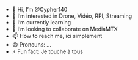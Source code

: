 - 👋 Hi, I’m @Cypher140
- 👀 I’m interested in Drone, Vidéo, RPI, Streaming
- 🌱 I’m currently learning
- 💞️ I’m looking to collaborate on MediaMTX
- 📫 How to reach me, ici simplement
- 😄 Pronouns: ...
- ⚡ Fun fact: Je touche à tous

<!---
Cypher140/Cypher140 is a ✨ special ✨ repository because its `README.md` (this file) appears on your GitHub profile.
You can click the Preview link to take a look at your changes.
--->
